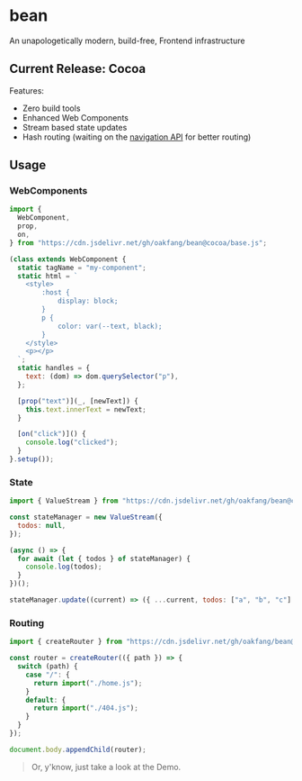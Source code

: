 # bean

An unapologetically modern, build-free, Frontend infrastructure

## Current Release: **Cocoa**

Features:

- Zero build tools
- Enhanced Web Components
- Stream based state updates
- Hash routing (waiting on the [navigation API](https://chromestatus.com/feature/6232287446302720) for better routing)

## Usage

### WebComponents

```js
import {
  WebComponent,
  prop,
  on,
} from "https://cdn.jsdelivr.net/gh/oakfang/bean@cocoa/base.js";

(class extends WebComponent {
  static tagName = "my-component";
  static html = `
    <style>
        :host {
            display: block;
        }
        p {
            color: var(--text, black);
        }
    </style>
    <p></p>
  `;
  static handles = {
    text: (dom) => dom.querySelector("p"),
  };

  [prop("text")](_, [newText]) {
    this.text.innerText = newText;
  }

  [on("click")]() {
    console.log("clicked");
  }
}.setup());
```

### State

```js
import { ValueStream } from "https://cdn.jsdelivr.net/gh/oakfang/bean@cocoa/vstream.js";

const stateManager = new ValueStream({
  todos: null,
});

(async () => {
  for await (let { todos } of stateManager) {
    console.log(todos);
  }
})();

stateManager.update((current) => ({ ...current, todos: ["a", "b", "c"] }));
```

### Routing

```js
import { createRouter } from "https://cdn.jsdelivr.net/gh/oakfang/bean@cocoa/router.js";

const router = createRouter(({ path }) => {
  switch (path) {
    case "/": {
      return import("./home.js");
    }
    default: {
      return import("./404.js");
    }
  }
});

document.body.appendChild(router);
```

> Or, y'know, just take a look at the Demo.
